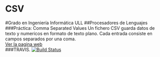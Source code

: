 # CSV
#Grado en Ingeniería Informática ULL
##Procesadores de Lenguajes
###Práctica: Comma Separated Values
Un fichero CSV guarda datos de texto y numericos en formato de texto plano. Cada entrada consiste en campos separados por una coma.
<br>
<a href="http://alu0100315462.github.io/CSV/">Ver la pagina web</a>
<br>
###TRAVIS.
<a href='https://travis-ci.org/alu0100315462/CSV'>
<img src='https://travis-ci.org/alu0100315462/CSV.svg?branch=gh-pages' alt='Build Status' /></a>
